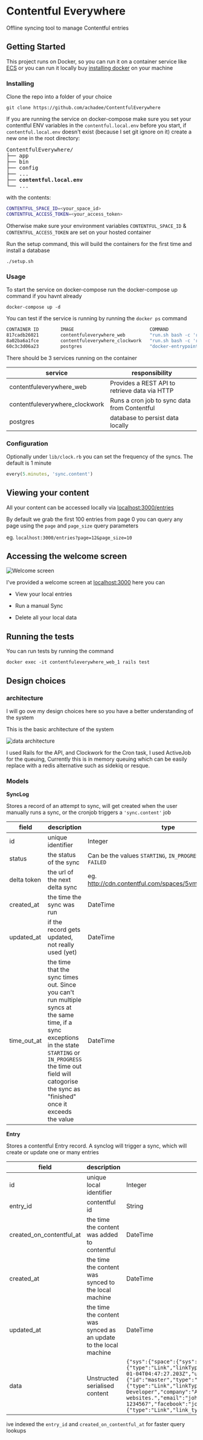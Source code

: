 # Contentful Everywhere

Offline syncing tool to manage Contentful entries

## Getting Started

This project runs on Docker, so you can run it on a container service like [ECS]( https://aws.amazon.com/ecs/) or you can run it locally buy [installing docker](https://docs.docker.com/install/) on your machine


### Installing

Clone the repo into a folder of your choice

```
git clone https://github.com/achadee/ContentfulEverywhere
```
If you are running the service on docker-compose make sure you set your contentful ENV variables in the `contentful.local.env` before you start, if `contentful.local.env` doesn't exist (because I set git ignore on it) create a new one in the root directory:

<pre>
ContentfulEverywhere/
├── app
├── bin
├── config
├── ...
├── <b>contentful.local.env</b>
└── ...
</pre>

with the contents:

```bash
CONTENTFUL_SPACE_ID=<your_space_id>
CONTENTFUL_ACCESS_TOKEN=<your_access_token>
```
Otherwise make sure your environment variables `CONTENTFUL_SPACE_ID` & `CONTENTFUL_ACCESS_TOKEN` are set on your hosted container

Run the setup command, this will build the containers for the first time and install a database

```
./setup.sh
```

### Usage

To start the service on docker-compose run the docker-compose up command if you havnt already

```
docker-compose up -d
```

You can test if the service is running by running the `docker ps` command

```bash
CONTAINER ID        IMAGE                            COMMAND                  CREATED             STATUS              PORTS                    NAMES
817cadb26021        contentfuleverywhere_web         "run.sh bash -c 'rm …"   13 seconds ago      Up 12 seconds       0.0.0.0:3000->3000/tcp   contentfuleverywhere_web_1
8a02ba6a1fce        contentfuleverywhere_clockwork   "run.sh bash -c 'rm …"   13 seconds ago      Up 12 seconds       3000/tcp                 contentfuleverywhere_clockwork_1
60c3c3d06a23        postgres                         "docker-entrypoint.s…"   2 hours ago         Up 12 seconds       5432/tcp                 contentfuleverywhere_db_1
```

There should be 3 services running on the container

|service|responsibility|
|-------|--------------|
|contentfuleverywhere_web|Provides a REST API to retrieve data via HTTP|
|contentfuleverywhere_clockwork|Runs a cron job to sync data from Contentful|
|postgres|database to persist data locally|

### Configuration

Optionally under `lib/clock.rb` you can set the frequency of the syncs. The default is 1 minute
```ruby
every(5.minutes, 'sync.content')
```

## Viewing your content

All your content can be accessed locally via [localhost:3000/entries](http://localhost:3000/entries)

By default we grab the first 100 entries from page 0 you can query any page using the `page` and `page_size` query parameters

eg. `localhost:3000/entries?page=12&page_size=10`

## Accessing the welcome screen

![Welcome screen](https://images.ctfassets.net/5vmd0zjzbdm9/2fwdivHUn2oXAYnSTajEKV/17d6323816d415f7967b19b8096213a9/Screen_Shot_2020-01-24_at_10.35.45_am.png?h=250)

I've provided a welcome screen at [localhost:3000](http://localhost:3000) here you can

* View your local entries

* Run a manual Sync

* Delete all your local data

## Running the tests

You can run tests by running the command

```
docker exec -it contentfuleverywhere_web_1 rails test
```
## Design choices

### architecture

I will go ove my design choices here so you have a better understanding of the system

This is the basic architecture of the system

![data architecture](https://images.ctfassets.net/5vmd0zjzbdm9/7EOKmkiV9gzVCfnNAKi332/abd8b79ea0d394be6d80257cdf52f946/Untitled_drawing.jpg?h=250)

I used Rails for the API, and Clockwork for the Cron task, I used ActiveJob for the queuing, Currently this is in memory queuing which can be easily replace with a redis alternative such as sidekiq or resque. 

### Models

<b>SyncLog</b>

Stores a record of an attempt to sync, will get created when the user manually runs a sync, or the cronjob triggers a `'sync.content'` job

|field|description|type|
|-----|-----------|----|
|id | unique identifier | Integer |
|status | the status of the sync| Can be the values `STARTING`, `IN_PROGRESS`, `COMPLETED`, `FAILED` |
|delta token |the url of the next delta sync | eg. http://cdn.contentful.com/spaces/5vmd0zjzbdm9/envi... |
|created_at | the time the sync was run | DateTime |
|updated_at | if the record gets updated, not really used (yet) | DateTime |
|time_out_at | the time that the sync times out. Since you can't run multiple syncs at the same time, if a sync exceptions in the state `STARTING` or `IN_PROGRESS` the time out field will catogorise the sync as "finished" once it exceeds the value | DateTime |

<b>Entry</b>

Stores a contentful Entry record. A synclog will trigger a sync, which will create or update one or many entries

|field|description|type|
|-----|-----------|----|
|id | unique local identifier | Integer |
|entry_id | contentful id| String |
| created_on_contentful_at | the time the content was added to contentful | DateTime |
| created_at | the time the content was synced to the local machine | DateTime |
| updated_at | the time the content was synced as an update to the local machine | DateTime |
| data | Unstructed serialised content | ```{"sys":{"space":{"sys":{"type":"Link","linkType":"Space","id":"5vmd0zjzbdm9"}},"id":"15jwOBqpxqSAOy2eOO4S0m","type":"Entry","createdAt":"2020-01-04T04:47:27.203Z","updatedAt":"2020-01-04T04:47:27.203Z","environment":{"sys":{"id":"master","type":"Link","linkType":"Environment"}},"revision":1,"contentType":{"sys":{"type":"Link","linkType":"ContentType","id":"person"}}},"fields":{"name":"John Doe","title":"Web Developer","company":"ACME","short_bio":"Research and recommendations for modern stack websites.","email":"john@doe.com","phone":"0176 / 1234567","facebook":"johndoe","twitter":"johndoe","github":"johndoe","image":{"sys":{"type":"Link","link_type":"Asset","id":"7orLdboQQowIUs22KAW4U"}}}}```|

ive indexed the `entry_id` and `created_on_contentful_at` for faster query lookups
